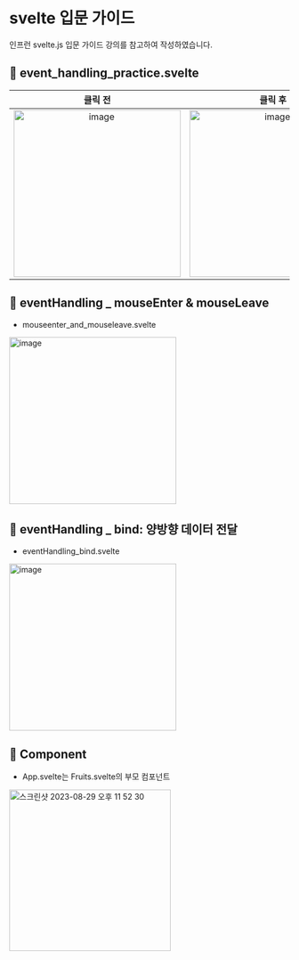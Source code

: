 # svelte 입문 가이드
인프런 svelte.js 입문 가이드 강의를 참고하여 작성하였습니다.

## 📌 event_handling_practice.svelte

| 클릭 전 | 클릭 후 |
|:------:|:------:|
|<img width="300" alt="image" src="https://github.com/JooHyeonKim/svelte_study/assets/56497471/658957ba-62f3-46c4-af0d-3d739784ed2c">|<img width="300" alt="image" src="https://github.com/JooHyeonKim/svelte_study/assets/56497471/b052aeb1-539e-4f6f-86ed-1a31c8bcf720">|


## 📌 eventHandling _ mouseEnter & mouseLeave
- mouseenter_and_mouseleave.svelte
<img width="300" alt="image" src="https://github.com/JooHyeonKim/svelte_study/assets/56497471/a8d06e5f-433b-4d1a-accc-9fec2c7fa6cc">


## 📌 eventHandling _ bind: 양방향 데이터 전달
- eventHandling_bind.svelte
<img width="300" alt="image" src="https://github.com/JooHyeonKim/svelte_study/assets/56497471/22e78306-a0ff-40e9-829c-fb28da83ccef">

## 📌 Component
- App.svelte는 Fruits.svelte의 부모 컴포넌트

<img width="290" alt="스크린샷 2023-08-29 오후 11 52 30" src="https://github.com/JooHyeonKim/svelte_study/assets/56497471/be014c11-4fb3-4354-bf00-348189a734ef">

